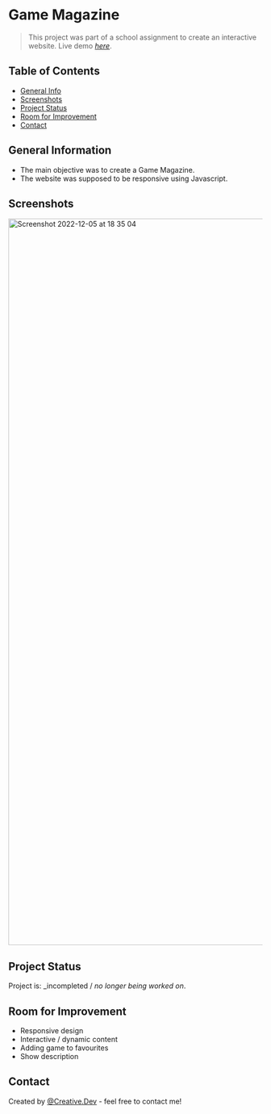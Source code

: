 # Game Magazine
> This project was part of a school assignment to create an interactive website.
> Live demo [_here_](https://christelcarbajal.github.io/Magazine/). 

## Table of Contents
* [General Info](#general-information)
* [Screenshots](#screenshots)
* [Project Status](#project-status)
* [Room for Improvement](#room-for-improvement)
* [Contact](#contact)


## General Information
- The main objective was to create a Game Magazine.
- The website was supposed to be responsive using Javascript.


## Screenshots
<img width="1440" alt="Screenshot 2022-12-05 at 18 35 04" src="https://user-images.githubusercontent.com/75399591/205704197-bfe67646-5c38-4868-94ea-cd8d55616378.png">


## Project Status
Project is: _incompleted / _no longer being worked on_. 


## Room for Improvement
- Responsive design
- Interactive / dynamic content
- Adding game to favourites
- Show description


## Contact
Created by [@Creative.Dev](https://stud.hosted.hr.nl/1011926/portfolio/) - feel free to contact me!

